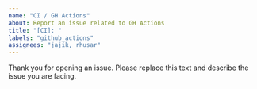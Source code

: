 ```yaml
---
name: "CI / GH Actions"
about: Report an issue related to GH Actions
title: "[CI]: "
labels: "github_actions"
assignees: "jajik, rhusar"
---
```


Thank you for opening an issue. Please replace this text and describe the issue you are facing.

